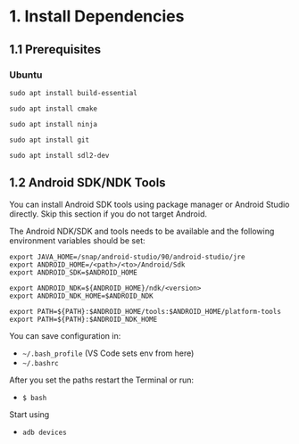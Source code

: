 # 1. Install Dependencies

## 1.1 Prerequisites

### Ubuntu

`sudo apt install build-essential`

`sudo apt install cmake`

`sudo apt install ninja`

`sudo apt install git`

`sudo apt install sdl2-dev`

## 1.2 Android SDK/NDK Tools

You can install Android SDK tools using package manager or Android Studio directly. Skip this section if you do not target Android.

The Android NDK/SDK and tools needs to be available and the following environment variables should be set:

```
export JAVA_HOME=/snap/android-studio/90/android-studio/jre
export ANDROID_HOME=/<path>/<to>/Android/Sdk
export ANDROID_SDK=$ANDROID_HOME

export ANDROID_NDK=${ANDROID_HOME}/ndk/<version>
export ANDROID_NDK_HOME=$ANDROID_NDK

export PATH=${PATH}:$ANDROID_HOME/tools:$ANDROID_HOME/platform-tools         
export PATH=${PATH}:$ANDROID_NDK_HOME
```

You can save configuration in:

* `~/.bash_profile` (VS Code sets env from here)
* `~/.bashrc`

After you set the paths restart the Terminal or run:

* `$ bash`

Start using

* `adb devices`
